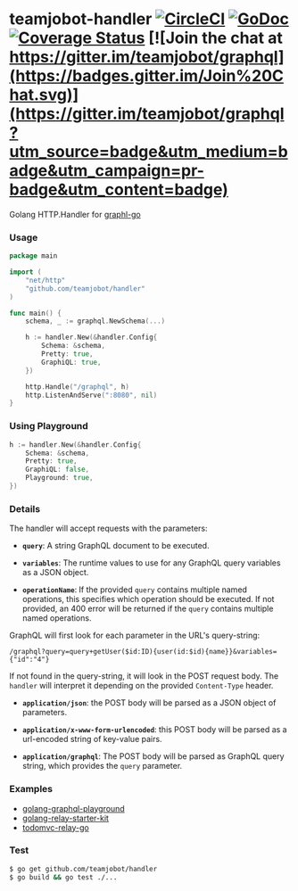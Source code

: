 # teamjobot-handler [![CircleCI](https://circleci.com/gh/teamjobot/handler.svg?style=svg)](https://circleci.com/gh/teamjobot/handler) [![GoDoc](https://godoc.org/teamjobot/handler?status.svg)](https://godoc.org/github.com/teamjobot/handler) [![Coverage Status](https://coveralls.io/repos/teamjobot/handler/badge.svg?branch=master&service=github)](https://coveralls.io/github/teamjobot/handler?branch=master) [![Join the chat at https://gitter.im/teamjobot/graphql](https://badges.gitter.im/Join%20Chat.svg)](https://gitter.im/teamjobot/graphql?utm_source=badge&utm_medium=badge&utm_campaign=pr-badge&utm_content=badge)


Golang HTTP.Handler for [graphl-go](https://github.com/teamjobot/graphql)

### Usage

```go
package main

import (
	"net/http"
	"github.com/teamjobot/handler"
)

func main() {
	schema, _ := graphql.NewSchema(...)

	h := handler.New(&handler.Config{
		Schema: &schema,
		Pretty: true,
		GraphiQL: true,
	})

	http.Handle("/graphql", h)
	http.ListenAndServe(":8080", nil)
}
```

### Using Playground
```go
h := handler.New(&handler.Config{
	Schema: &schema,
	Pretty: true,
	GraphiQL: false,
	Playground: true,
})
```

### Details

The handler will accept requests with
the parameters:

  * **`query`**: A string GraphQL document to be executed.

  * **`variables`**: The runtime values to use for any GraphQL query variables
    as a JSON object.

  * **`operationName`**: If the provided `query` contains multiple named
    operations, this specifies which operation should be executed. If not
    provided, an 400 error will be returned if the `query` contains multiple
    named operations.

GraphQL will first look for each parameter in the URL's query-string:

```
/graphql?query=query+getUser($id:ID){user(id:$id){name}}&variables={"id":"4"}
```

If not found in the query-string, it will look in the POST request body.
The `handler` will interpret it
depending on the provided `Content-Type` header.

  * **`application/json`**: the POST body will be parsed as a JSON
    object of parameters.

  * **`application/x-www-form-urlencoded`**: this POST body will be
    parsed as a url-encoded string of key-value pairs.

  * **`application/graphql`**: The POST body will be parsed as GraphQL
    query string, which provides the `query` parameter.


### Examples
- [golang-graphql-playground](https://github.com/teamjobot/playground)
- [golang-relay-starter-kit](https://github.com/sogko/golang-relay-starter-kit)
- [todomvc-relay-go](https://github.com/sogko/todomvc-relay-go)

### Test
```bash
$ go get github.com/teamjobot/handler
$ go build && go test ./...
